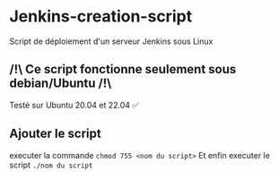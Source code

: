 # Jenkins-creation-script
Script de déploiement d'un serveur Jenkins sous Linux

## /!\ Ce script fonctionne seulement sous debian/Ubuntu /!\
Testé sur Ubuntu 20.04 et 22.04 ✅


## Ajouter le script
executer la commande ```chmod 755 <nom du script>```
Et enfin executer le script ```./nom du script```
